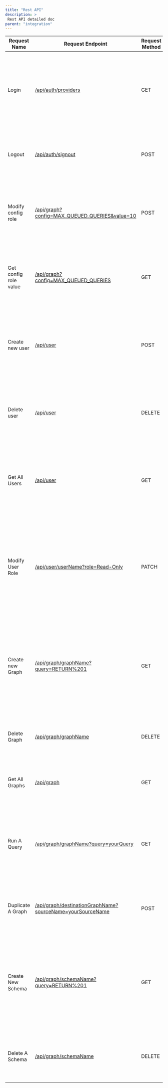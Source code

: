 ```yaml
---
title: "Rest API"
description: >
 Rest API detailed doc
parent: "integration"
---
```


| Request Name  | Request Endpoint | Request Method | Request Headers | Request Parameters | Body | Successful Response | Description|
| ------------- | ---------------- | -------------- | --------------- | ------------------ | ---- | ------------------- | ---------- |
| Login | [/api/auth/providers](http://localhost:3000/api/auth/providers)  | GET | None | None | None | Status Code: 200<br>{<br>"credentials": {<br>"id": "credentials",<br>"name": "Credentials",<br>"type": "credentials",<br>"signinUrl": "http://localhost:3000/api/auth/signin/credentials",<br>"callbackUrl": "http://localhost:3000/api/auth/callback/credentials"<br>}<br>} | This request is used for user authentication. |
| Logout  | [/api/auth/signout](http://localhost:3000/api/auth/signout) | POST  | Content-Type: application/x-www-form-urlencoded | None | x-www-form-urlencoded:<br>1- Key: csrfToken – value: insert csrfToken<br>2- Key: callbackUrl – value: /login<br>3- Key: json - value: true | Status Code: 200<br>{<br>"url": "http://localhost:3000/api/auth/signout?csrf=true"<br>} | <br>This request is used to sign out users, ending their current authenticated session and logging them out of the system |
| Modify config role | [/api/graph?config=MAX_QUEUED_QUERIES&value=10](http://localhost:3000/api/graph?config=MAX_QUEUED_QUERIES&value=10)  | POST  | Authorization: Cookie | 1\. Key: config - Value: MAX_QUEUED_QUERIES (required)<br>2\. Key: value - Value: A number (required) | None | Status Code: 200<br>Response Body:<br>{ "config": "OK" } | This request is used to set a configuration value for MAX_QUEUED_QUERIES. It accepts a number as the value for the configuration and requires authorization via a cookie in the headers. |
| Get config role value | [/api/graph?config=MAX_QUEUED_QUERIES](http://localhost:3000/api/graph?config=MAX_QUEUED_QUERIES)  | GET | Authorization: Cookie | 1\. Key: config - Value: MAX_QUEUED_QUERIES (required)<br>2\. Key: value - Value: A number (required) | None | Status code: 200<br>{"config": [ "MAX_QUEUED_QUERIES",25 ]} | This request is used to get a configuration value for MAX_QUEUED_QUERIES. It accepts a number as the value for the configuration and requires authorization via a cookie in the headers. |
| Create new user  | [/api/user](http://localhost:3000/api/user)  | POST  | Authorization: Cookie | None | {<br>"username":"user",<br>"password":"password",<br>"role":"Read-Write"<br>} | Status Code: 201<br>{ "message": "User created"} | This request is used to create a new user with specified credentials. The required data, including the username, password, and role, is passed in the body of the request. Authorization is provided via a cookie in the headers.  |
| Delete user  | [/api/user](http://localhost:3000/api/user)  | DELETE | Authorization: Cookie | None | {<br>"users":<br>[<br>{<br>"username":"userName",<br>"role":"Read-Write"<br>}<br>]<br>} | Status Code: 200<br>{<br>"message": "Users deleted"<br>} | This request is used to delete a user with specified credentials. The required data, including the username and role, is passed in the body of the request. Authorization is provided via a cookie in the headers.  |
| Get All Users | [/api/user](http://localhost:3000/api/user)  | GET | Authorization: Cookie | None | None | Status Code: 200<br>{<br>"result": [<br>{<br>"username": "default",<br>"role": "Admin",<br>"checked": false<br>}<br>]<br>} | This request retrieves a list of all users. Authorization is required via a cookie in the headers.<br><br><br><br><br><br><br> |
| Modify User Role | [/api/user/userName?role=Read-Only](http://localhost:3000/api/user/userName?role=Read-Only) | PATCH | Authorization: Cookie | 1\. Key: role - value: (e.g Admin, Read-Only, Read-Write)<br>2\. userName  | None | Status Code: 200<br>{<br>"message": "Users created"<br>} | <br>This request updates the role of a specific user. The userName in the URL must be replaced with the actual username of the user whose role is being modified, and the role query parameter must be set to the desired role (e.g., Admin, Read-Only, Read-Write). Authorization is required via a cookie in the headers. |
| Create new Graph | [/api/graph/graphName?query=RETURN%201](http://localhost:3000/api/graph/graphName?query=RETURN%201) | GET | Authorization: Cookie | 1\. Graph name  | None | Status Code: 200<br>{<br>"result": {<br>"metadata": [<br>"Cached execution: 0",<br>"Query internal execution time: 7.198178 milliseconds"<br>],<br>"data": [<br>{<br>"1": 1<br>}<br>]<br>}<br>} | This request creates a new graph with the specified name. Authorization is required via a cookie in the headers. The response includes metadata and data from the query execution. |
| Delete Graph | [/api/graph/graphName](http://localhost:3000/api/graph/graphName) | DELETE | Authorization: Cookie | 1\. Graph name  | None | Status Code: 200<br>{<br>"message": "GraphName graph deleted"<br>}  | This request deletes the graph with the specified name. Authorization is required via a cookie in the headers. The response confirms the deletion of the graph. |
| Get All Graphs | [/api/graph](http://localhost:3000/api/graph) | GET | Authorization: Cookie | None | None | Status Code: 200<br>{<br>"result": [ "graphName" ]<br>} | This request retrieves a list of all graphs. Authorization is required via a cookie in the headers. The response includes a list of graph names.  |
| Run A Query  | [/api/graph/graphName?query=yourQuery](http://localhost:3000/api/graph/graphName?query=yourQuery)  | GET | Authorization: Cookie | 1\. Graph name<br>2\. Key: query - value: yourQuery | None | Status Code: 200<br>{<br>"result": {<br>"metadata": [<br>"Nodes created: 40",<br>"Relationships created: 20",<br>"Cached execution: 1",<br>"Query internal execution time: 0.201420 milliseconds"<br>],<br>"data": [ { queryData… } ]<br>} | This request runs a query on the specified graph. Authorization is required via a cookie in the headers. The response includes metadata about the query execution and the resulting data. |
| Duplicate A Graph  | [/api/graph/destinationGraphName?sourceName=yourSourceName](http://localhost:3000/api/graph/destinationGraphName?sourceName=yourSourceName) | POST  | Authorization: Cookie | 1\. destinationGraphName<br>2\. Key: sourceName - Value: yourSourceName  | None | Status Code: 200<br>{ "success": "OK" } | This request duplicates a graph from a source to a destination. Authorization is required via a cookie in the headers. The response confirms the successful duplication of the graph. |
| Create New Schema  | [/api/graph/schemaName?query=RETURN%201](http://localhost:3000/api/graph/schemaName?query=RETURN%201)  | GET | Authorization: Cookie | 1\. schemaName  | None | Status Code: 200<br>{<br>"result": {<br>"metadata": [<br>"Cached execution: 0",<br>"Query internal execution time: 0.153307 milliseconds"<br>],<br>"data": [<br>{<br>"1": 1<br>}<br>]<br>}<br>} | This request creates a new schema with the specified name. Authorization is required via a cookie in the headers. The response includes metadata and data from the query execution.<br> |
| Delete A Schema  | [/api/graph/schemaName](http://localhost:3000/api/graph/schemaName) | DELETE | Authorization: Cookie | 1\. schemaName  | None | Status Code: 200<br>{<br>"message": "schemaName graph deleted"<br>} | This request deletes the schema with the specified name. Authorization is required via a cookie in the headers. The response confirms the deletion of the schema. |